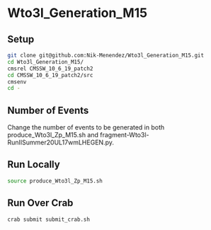 # Wto3l_Generation_M15

## Setup
```bash
git clone git@github.com:Nik-Menendez/Wto3l_Generation_M15.git
cd Wto3l_Generation_M15/
cmsrel CMSSW_10_6_19_patch2
cd CMSSW_10_6_19_patch2/src
cmsenv
cd -
```

## Number of Events
Change the number of events to be generated in both produce_Wto3l_Zp_M15.sh and fragment-Wto3l-RunIISummer20UL17wmLHEGEN.py.

## Run Locally
```bash
source produce_Wto3l_Zp_M15.sh
```

## Run Over Crab
```bash
crab submit submit_crab.sh
```
